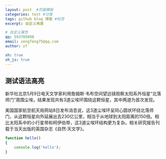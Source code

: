 ```yaml
---
layout: post  #页面模板
categories: test #分类
tags: github blog 博客 #标签
excerpt: 自定义再邀

# 自定义属性
qq: 593705098
email: zengfeng75@qq.com
author: zf

sh: true
sh_js: true
---
```


## 测试语法高亮
新华社北京5月9日电天文学家利用詹姆斯·韦布空间望远镜观察太阳系外恒星“北落师门”周围尘埃，结果发现共有3道尘埃环围绕这颗恒星，其中两道为首次发现。

美国国家航空航天局网站8日发布消息说，这3道尘埃环呈同心圆状环绕北落师门，从这颗恒星向外延展出去230亿公里，相当于从地球到太阳距离的150倍。相比太阳系中的小行星带和柯伊伯带，这3道尘埃环结构更为复杂。相关研究报告刊载于当天出版的英国杂志《自然·天文学》。


```javascript
function hello()
{
    console.log('hello');
}

```